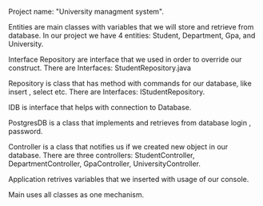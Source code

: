 Project name: "University managment system".

Entities are main classes with variables that we will store and retrieve from database. In our project we have 4 entities: Student, Department, Gpa, and University.

Interface Repository are interface that we used in order to override our construct. There are Interfaces: StudentRepository.java

Repository is class that has method with commands for our database, like insert , select etc. There are Interfaces: IStudentRepository.

IDB is interface that helps with connection to Database.

PostgresDB is a class that implements and retrieves from database login , password.

Controller is a class that notifies us if we created new object in our database. There are three controllers: StudentController, DepartmentController, GpaController, UniversityController.

Application retrives variables that we inserted with usage of our console.

Main uses all classes as one mechanism.
